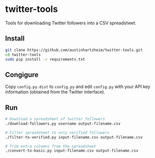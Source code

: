 # twitter-tools
Tools for downloading Twitter followers into a CSV spreadsheet.

## Install
```sh
git clone https://github.com/austinhartzheim/twitter-tools.git
cd twitter-tools
sudo pip install -r requirements.txt
```

## Congigure
Copy `config.py.dist` to `config.py` and edit `config.py` with your API key information (obtained from the Twitter interface).

## Run
```sh
# Download a spreadsheet of twitter followers
./download-followers.py username output-filename.csv

# Filter spreadsheet to only verified followers
./filter-to-verified.py input-filename.csv output-filename.csv

# Trim extra columns from the spreadsheet
./convert-to-basic.py input-filename.csv output-filename.csv
```